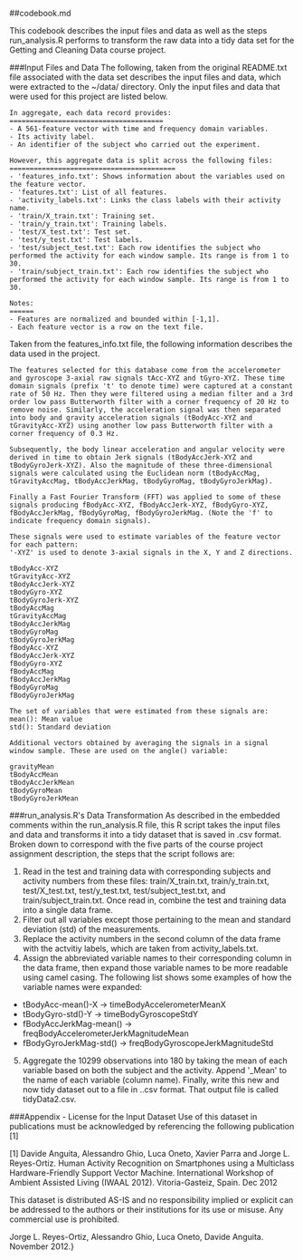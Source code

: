 ##codebook.md

This codebook describes the input files and data as well as the steps run_analysis.R performs to transform the raw data into a tidy data set for the Getting and Cleaning Data course project.

###Input Files and Data
The following, taken from the original README.txt file associated with the data set describes the input files and data, which were extracted to the ~/data/ directory.  Only the input files and data that were used for this project are listed below.

```
In aggregate, each data record provides:
======================================
- A 561-feature vector with time and frequency domain variables. 
- Its activity label. 
- An identifier of the subject who carried out the experiment.

However, this aggregate data is split across the following files:
=========================================
- 'features_info.txt': Shows information about the variables used on the feature vector.
- 'features.txt': List of all features.
- 'activity_labels.txt': Links the class labels with their activity name.
- 'train/X_train.txt': Training set.
- 'train/y_train.txt': Training labels.
- 'test/X_test.txt': Test set.
- 'test/y_test.txt': Test labels. 
- 'test/subject_test.txt': Each row identifies the subject who performed the activity for each window sample. Its range is from 1 to 30. 
- 'train/subject_train.txt': Each row identifies the subject who performed the activity for each window sample. Its range is from 1 to 30. 

Notes: 
======
- Features are normalized and bounded within [-1,1].
- Each feature vector is a row on the text file.
```

Taken from the features_info.txt file, the following information describes the data used in the project.
```
The features selected for this database come from the accelerometer and gyroscope 3-axial raw signals tAcc-XYZ and tGyro-XYZ. These time domain signals (prefix 't' to denote time) were captured at a constant rate of 50 Hz. Then they were filtered using a median filter and a 3rd order low pass Butterworth filter with a corner frequency of 20 Hz to remove noise. Similarly, the acceleration signal was then separated into body and gravity acceleration signals (tBodyAcc-XYZ and tGravityAcc-XYZ) using another low pass Butterworth filter with a corner frequency of 0.3 Hz. 

Subsequently, the body linear acceleration and angular velocity were derived in time to obtain Jerk signals (tBodyAccJerk-XYZ and tBodyGyroJerk-XYZ). Also the magnitude of these three-dimensional signals were calculated using the Euclidean norm (tBodyAccMag, tGravityAccMag, tBodyAccJerkMag, tBodyGyroMag, tBodyGyroJerkMag). 

Finally a Fast Fourier Transform (FFT) was applied to some of these signals producing fBodyAcc-XYZ, fBodyAccJerk-XYZ, fBodyGyro-XYZ, fBodyAccJerkMag, fBodyGyroMag, fBodyGyroJerkMag. (Note the 'f' to indicate frequency domain signals). 

These signals were used to estimate variables of the feature vector for each pattern:  
'-XYZ' is used to denote 3-axial signals in the X, Y and Z directions.

tBodyAcc-XYZ
tGravityAcc-XYZ
tBodyAccJerk-XYZ
tBodyGyro-XYZ
tBodyGyroJerk-XYZ
tBodyAccMag
tGravityAccMag
tBodyAccJerkMag
tBodyGyroMag
tBodyGyroJerkMag
fBodyAcc-XYZ
fBodyAccJerk-XYZ
fBodyGyro-XYZ
fBodyAccMag
fBodyAccJerkMag
fBodyGyroMag
fBodyGyroJerkMag

The set of variables that were estimated from these signals are: 
mean(): Mean value
std(): Standard deviation

Additional vectors obtained by averaging the signals in a signal window sample. These are used on the angle() variable:

gravityMean
tBodyAccMean
tBodyAccJerkMean
tBodyGyroMean
tBodyGyroJerkMean
```

###run_analysis.R's Data Transformation
As described in the embedded comments within the run_analysis.R file, this R script takes the input files and data and transforms it into a tidy dataset that is saved in .csv format.  Broken down to correspond with the five parts of the course project assignment description, the steps that the script follows are:

1.  Read in the test and training data with corresponding subjects and activity numbers from these files: train/X_train.txt, train/y_train.txt, test/X_test.txt, test/y_test.txt, test/subject_test.txt, and train/subject_train.txt.  Once read in, combine the test and training data into a single data frame.
2.  Filter out all variables except those pertaining to the mean and standard deviation (std) of the measurements.
3.  Replace the activity numbers in the second column of the data frame with the actvitiy labels, which are taken from activity_labels.txt.
4.  Assign the abbreviated variable names to their corresponding column in the data frame, then expand those variable names to be more readable using camel casing. The following list shows some examples of how the variable names were expanded:
* tBodyAcc-mean()-X -> timeBodyAccelerometerMeanX
* tBodyGyro-std()-Y -> timeBodyGyroscopeStdY
* fBodyAccJerkMag-mean() -> freqBodyAccelerometerJerkMagnitudeMean
* fBodyGyroJerkMag-std() -> freqBodyGyroscopeJerkMagnitudeStd
5.  Aggregate the 10299 observations into 180 by taking the mean of each variable based on both the subject and the activity.  Append '_Mean' to the name of each variable (column name).  Finally, write this new and now tidy dataset out to a file in ..csv format.  That output file is called tidyData2.csv.

###Appendix - License for the Input Dataset
Use of this dataset in publications must be acknowledged by referencing the following publication [1] 

[1] Davide Anguita, Alessandro Ghio, Luca Oneto, Xavier Parra and Jorge L. Reyes-Ortiz. Human Activity Recognition on Smartphones using a Multiclass Hardware-Friendly Support Vector Machine. International Workshop of Ambient Assisted Living (IWAAL 2012). Vitoria-Gasteiz, Spain. Dec 2012

This dataset is distributed AS-IS and no responsibility implied or explicit can be addressed to the authors or their institutions for its use or misuse. Any commercial use is prohibited.

Jorge L. Reyes-Ortiz, Alessandro Ghio, Luca Oneto, Davide Anguita. November 2012.}